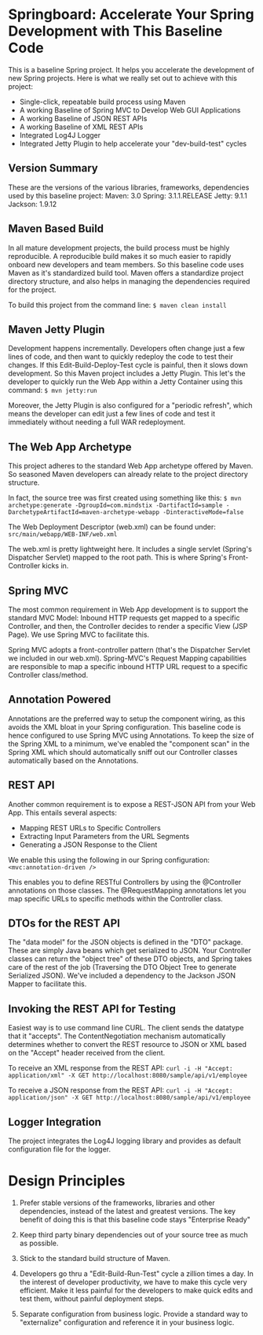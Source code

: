 Springboard: Accelerate Your Spring Development with This Baseline Code
=

This is a baseline Spring project. It helps you accelerate the development of new Spring projects. Here is what we really set out to achieve with this project:

+ Single-click, repeatable build process using Maven
+ A working Baseline of Spring MVC to Develop Web GUI Applications
+ A working Baseline of JSON REST APIs
+ A working Baseline of XML REST APIs
+ Integrated Log4J Logger
+ Integrated Jetty Plugin to help accelerate your "dev-build-test" cycles

Version Summary
-
These are the versions of the various libraries, frameworks, dependencies used by this baseline project:
Maven: 3.0
Spring: 3.1.1.RELEASE
Jetty: 9.1.1
Jackson: 1.9.12 

Maven Based Build
-
In all mature development projects, the build process must be highly reproducible. A reproducible build makes it so much easier to rapidly onboard new developers and team members. So this baseline code uses Maven as it's standardized build tool. Maven offers a standardize project directory structure, and also helps in managing the dependencies required for the project.

To build this project from the command line:
`$ maven clean install`

Maven Jetty Plugin
-
Development happens incrementally. Developers often change just a few lines of code, and then want to quickly redeploy the code to test their changes. If this Edit-Build-Deploy-Test cycle is painful, then it slows down development. So this Maven project includes a Jetty Plugin. This let's the developer to quickly run the Web App within a Jetty Container using this command:
`$ mvn jetty:run`

Moreover, the Jetty Plugin is also configured for a "periodic refresh", which means the developer can edit just a few lines of code and test it immediately without needing a full WAR redeployment.

The Web App Archetype
-
This project adheres to the standard Web App archetype offered by Maven. So seasoned Maven developers can already relate to the project directory structure.

In fact, the source tree was first created using something like this:
`$ mvn archetype:generate -DgroupId=com.mindstix -DartifactId=sample -DarchetypeArtifactId=maven-archetype-webapp -DinteractiveMode=false`

The Web Deployment Descriptor (web.xml) can be found under:
`src/main/webapp/WEB-INF/web.xml`

The web.xml is pretty lightweight here. It includes a single servlet (Spring's Dispatcher Servlet) mapped to the root path. This is where Spring's Front-Controller kicks in. 

Spring MVC
-
The most common requirement in Web App development is to support the standard MVC Model: Inbound HTTP requests get mapped to a specific Controller, and then, the Controller decides to render a specific View (JSP Page). We use Spring MVC to facilitate this.

Spring MVC adopts a front-controller pattern (that's the Dispatcher Servlet we included in our web.xml). Spring-MVC's Request Mapping capabilities are responsible to map a specific inbound HTTP URL request to a specific Controller class/method.

Annotation Powered
-
Annotations are the preferred way to setup the component wiring, as this avoids the XML bloat in your Spring configuration. This baseline code is hence configured to use Spring MVC using Annotations. To keep the size of the Spring XML to a minimum, we've enabled the "component scan" in the Spring XML which should automatically sniff out our Controller classes automatically based on the Annotations.

REST API
-
Another common requirement is to expose a REST-JSON API from your Web App. This entails several aspects:
+ Mapping REST URLs to Specific Controllers
+ Extracting Input Parameters from the URL Segments
+ Generating a JSON Response to the Client

We enable this using the following in our Spring configuration:
`<mvc:annotation-driven />`

This enables you to define RESTful Controllers by using the @Controller annotations on those classes. The @RequestMapping annotations let you map specific URLs to specific methods within the Controller class. 

DTOs for the REST API
-
The "data model" for the JSON objects is defined in the "DTO" package. These are simply Java beans which get serialized to JSON. Your Controller classes can return the "object tree" of these DTO objects, and Spring takes care of the rest of the job (Traversing the DTO Object Tree to generate Serialized JSON). We've included a dependency to the Jackson JSON Mapper to facilitate this.

Invoking the REST API for Testing
-
Easiest way is to use command line CURL. The client sends the datatype that it "accepts". The ContentNegotiation mechanism automatically determines whether to convert the REST resource to JSON or XML based on the "Accept" header received from the client.

To receive an XML response from the REST API:
`curl -i -H "Accept: application/xml" -X GET http://localhost:8080/sample/api/v1/employee`

To receive a JSON response from the REST API:
`curl -i -H "Accept: application/json" -X GET http://localhost:8080/sample/api/v1/employee`

Logger Integration
-
The project integrates the Log4J logging library and provides as default configuration file for the logger. 

Design Principles
=
1. Prefer stable versions of the frameworks, libraries and other dependencies, instead of the latest and greatest versions. The key benefit of doing this is that this baseline code stays "Enterprise Ready"

2. Keep third party binary dependencies out of your source tree as much as possible.

3. Stick to the standard build structure of Maven.

4. Developers go thru a "Edit-Build-Run-Test" cycle a zillion times a day. In the interest of developer productivity, we have to make this cycle very efficient. Make it less painful for the developers to make quick edits and test them, without painful deployment steps.

5. Separate configuration from business logic. Provide a standard way to "externalize" configuration and reference it in your business logic.
